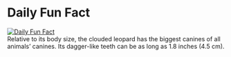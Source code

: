 # Daily Fun Fact
[![Daily Fun Fact](https://github.com/huy2x/daily-fun-facts/actions/workflows/daily-fun-facts.yml/badge.svg)](https://github.com/huy2x/daily-fun-facts/actions/workflows/daily-fun-facts.yml)<br/>
Relative to its body size, the clouded leopard has the biggest canines of all animals’ canines. Its dagger-like teeth can be as long as 1.8 inches (4.5 cm).

